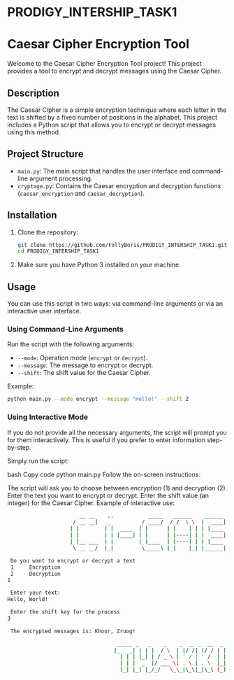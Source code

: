 # PRODIGY_INTERSHIP_TASK1

# Caesar Cipher Encryption Tool

Welcome to the Caesar Cipher Encryption Tool project! This project provides a tool to encrypt and decrypt messages using the Caesar Cipher.

## Description

The Caesar Cipher is a simple encryption technique where each letter in the text is shifted by a fixed number of positions in the alphabet. This project includes a Python script that allows you to encrypt or decrypt messages using this method.

## Project Structure

- `main.py`: The main script that handles the user interface and command-line argument processing.
- `cryptage.py`: Contains the Caesar encryption and decryption functions (`caesar_encryption` and `caesar_decryption`).

## Installation

1. Clone the repository:
    ```bash
    git clone https://github.com/FollyBoris/PRODIGY_INTERSHIP_TASK1.git
    cd PRODIGY_INTERSHIP_TASK1
    ```

2. Make sure you have Python 3 installed on your machine.

## Usage

You can use this script in two ways: via command-line arguments or via an interactive user interface.

### Using Command-Line Arguments

Run the script with the following arguments:
- `--mode`: Operation mode (`encrypt` or `decrypt`).
- `--message`: The message to encrypt or decrypt.
- `--shift`: The shift value for the Caesar Cipher.

Example:
```bash
python main.py --mode encrypt --message "Hello!" --shift 2
```
### Using Interactive Mode

If you do not provide all the necessary arguments, the script will prompt you for them interactively. This is useful if you prefer to enter information step-by-step.

Simply run the script:

bash
Copy code
python main.py
Follow the on-screen instructions:

The script will ask you to choose between encryption (1) and decryption (2).
Enter the text you want to encrypt or decrypt.
Enter the shift value (an integer) for the Caesar Cipher.
Example of interactive use:

```bash
                       __ __    ..           _____   ______    ______    ____ ____  
                     / __ __|   _          / ____/  / /  \ \  |  ____|  / ___ __ /
                    | |        | |  ____  | |      | |    | | | |____  | |______
                    | |        | | |____| | |      | |----| | |  ____|  \ ____  \ 
                    | |__ ___  | |        | |____  | |----| | | |____   ___ __| |
                     \ __ __/  |_|         \_____\ |_|    |_| |______| \ __ ___ / 

 Do you want to encrypt or decrypt a text 
 1     Encryption 
 2     Decryption 
1

 Enter your text:
Hello, World!

 Enter the shift key for the process 
3

 The encrypted messages is: Khoor, Zruog! 

                                   _____ _   _    _    _  __ _  __  _ 
                                  |_   _| | | |  / \  | |/ /| |/ / | |
                                    | | | |_| | / _ \ | ' / | ' /  | |
                                    | | |  _  |/ ___ \| . \ | . \  |_|
                                    |_| |_| |_/_/   \_\_|\_\|_|\_\ (_)
```
